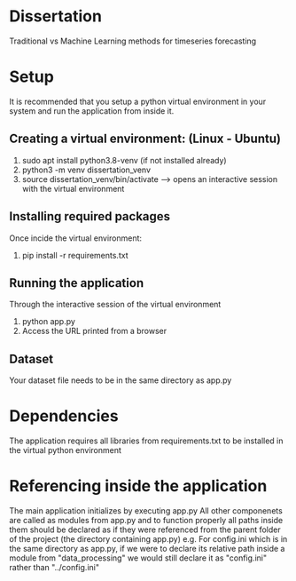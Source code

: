 # Dissertation
Traditional vs Machine Learning methods for timeseries forecasting

# Setup
It is recommended that you setup a python virtual environment in your system and run the application from inside it.

## Creating a virtual environment: (Linux - Ubuntu)
1) sudo apt install python3.8-venv (if not installed already)
2) python3 -m venv dissertation_venv
3) source dissertation_venv/bin/activate --> opens an interactive session with the virtual environment

## Installing required packages
Once incide the virtual environment:
1) pip install -r requirements.txt

## Running the application
Through the interactive session of the virtual environment
1) python app.py
2) Access the URL printed from a browser

## Dataset
Your dataset file needs to be in the same directory as app.py

# Dependencies
The application requires all libraries from requirements.txt to be installed in the virtual python environment

# Referencing inside the application
The main application initializes by executing app.py
All other componenets are called as modules from app.py and to function properly all paths inside them should be declared as if they were referenced from the parent folder of the project (the directory containing app.py)
e.g. For config.ini which is in the same directory as app.py, if we were to declare its relative path inside a module from "data_processing" we would still declare it as "config.ini" rather than "../config.ini"